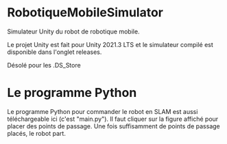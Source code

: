 # RobotiqueMobileSimulator
Simulateur Unity du robot de robotique mobile.

Le projet Unity est fait pour Unity 2021.3 LTS et le simulateur compilé est disponible dans l'onglet releases.

Désolé pour les .DS_Store

# Le programme Python
Le programme Python pour commander le robot en SLAM est aussi téléchargeable ici (c'est "main.py").
Il faut cliquer sur la figure affiché pour placer des points de passage. Une fois suffisamment de points de passage placés, le robot part.
